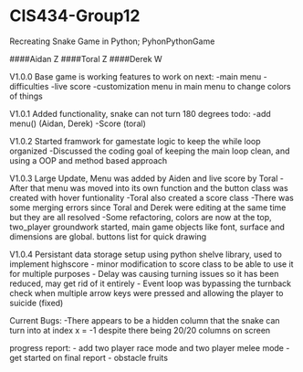 # CIS434-Group12
Recreating Snake Game in Python; PyhonPythonGame

####Aidan Z
####Toral Z
####Derek W


V1.0.0 Base game is working
  features to work on next:
    -main menu
    -difficulties
    -live score
    -customization menu in main menu to change colors of things
    
V1.0.1 Added functionality, snake can not turn 180 degrees
  todo:
    -add menu() (Aidan, Derek)
    -Score (toral)
    
V1.0.2 Started framwork for gamestate logic to keep the while loop organized
      -Discussed the coding goal of keeping the main loop clean, and using a OOP and method based approach
      
V1.0.3 Large Update, Menu was added by Aiden and live score by Toral
      -After that menu was moved into its own function and the button class was created with hover funtionality
      -Toral also created a score class
      -There was some merging errors since Toral and Derek were editing at the same time but they are all resolved
      -Some refactoring, colors are now at the top, two_player groundwork started, main game objects like font, surface and dimensions are global. buttons list for quick drawing
      
V1.0.4 Persistant data storage setup using python shelve library, used to implement highscore
      - minor modification to score class to be able to use it for multiple purposes
      - Delay was causing turning issues so it has been reduced, may get rid of it entirely
      - Event loop was bypassing the turnback check when multiple arrow keys were pressed and allowing the player to suicide (fixed)
      
      
Current Bugs:
      -There appears to be a hidden column that the snake can turn into at index x = -1 despite there being 20/20 columns on screen


progress report:
      - add two player race mode and two player melee mode
      - get started on final report
      - obstacle fruits
